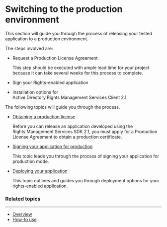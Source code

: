 ﻿
# Switching to the production environment

This section will guide you through the process of releasing your tested application to a production environment.

The steps involved are:

-   Request a Production License Agreement

    This step should be executed with ample lead time for your project because it can take several weeks for this process to complete.

-   Sign your Rights-enabled application
-   Installation options for Active Directory Rights Management Services Client 2.1

The following topics will guide you through the process.

- [Obtaining a production license](obtaining_a_production_license.md)

  Before you can release an application developed using the Rights Management Services SDK 2.1, you must apply for a Production License Agreement to obtain a production certificate.
- [Signing your application for production](signing_your_application_for_production.md)

  This topic leads you through the process of signing your application for production mode.

- [Deploying your application](deploying_your_application.md)

  This topic outlines and guides you through deployment options for your rights-enabled application.
 

### Related topics
-----------------------------------------------

* [Overview](ad_rms_overview.md)
* [How-to use](how_to_use_msipc.md)
 

 
